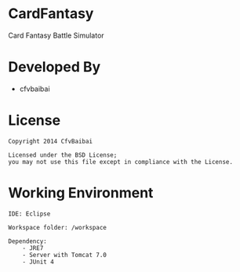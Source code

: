 CardFantasy
=======

Card Fantasy Battle Simulator

Developed By
============

* cfvbaibai

License
=======

    Copyright 2014 CfvBaibai

    Licensed under the BSD License;
    you may not use this file except in compliance with the License.

Working Environment
===================
    
    IDE: Eclipse
      
    Workspace folder: /workspace
      
    Dependency:
        - JRE7
        - Server with Tomcat 7.0
        - JUnit 4

